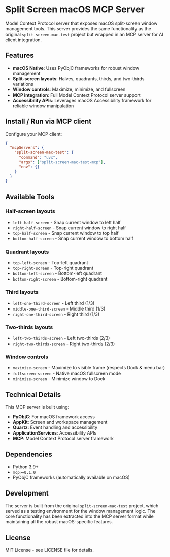 # Split Screen macOS MCP Server

Model Context Protocol server that exposes macOS split-screen window management tools. This server provides the same functionality as the original `split-screen-mac-test` project but wrapped in an MCP server for AI client integration.

## Features

- **macOS Native**: Uses PyObjC frameworks for robust window management
- **Split-screen layouts**: Halves, quadrants, thirds, and two-thirds variations
- **Window controls**: Maximize, minimize, and fullscreen
- **MCP integration**: Full Model Context Protocol server support
- **Accessibility APIs**: Leverages macOS Accessibility framework for reliable window manipulation

## Install / Run via MCP client

Configure your MCP client:

```json
{
  "mcpServers": {
    "split-screen-mac-test": {
      "command": "uvx",
      "args": ["split-screen-mac-test-mcp"],
      "env": {}
    }
  }
}
```

## Available Tools

### Half-screen layouts
- `left-half-screen` - Snap current window to left half
- `right-half-screen` - Snap current window to right half
- `top-half-screen` - Snap current window to top half
- `bottom-half-screen` - Snap current window to bottom half

### Quadrant layouts
- `top-left-screen` - Top-left quadrant
- `top-right-screen` - Top-right quadrant
- `bottom-left-screen` - Bottom-left quadrant
- `bottom-right-screen` - Bottom-right quadrant

### Third layouts
- `left-one-third-screen` - Left third (1/3)
- `middle-one-third-screen` - Middle third (1/3)
- `right-one-third-screen` - Right third (1/3)

### Two-thirds layouts
- `left-two-thirds-screen` - Left two-thirds (2/3)
- `right-two-thirds-screen` - Right two-thirds (2/3)

### Window controls
- `maximize-screen` - Maximize to visible frame (respects Dock & menu bar)
- `fullscreen-screen` - Native macOS fullscreen mode
- `minimize-screen` - Minimize window to Dock

## Technical Details

This MCP server is built using:
- **PyObjC**: For macOS framework access
- **AppKit**: Screen and workspace management
- **Quartz**: Event handling and accessibility
- **ApplicationServices**: Accessibility APIs
- **MCP**: Model Context Protocol server framework

## Dependencies

- Python 3.9+
- `mcp>=0.1.0`
- PyObjC frameworks (automatically available on macOS)

## Development

The server is built from the original `split-screen-mac-test` project, which served as a testing environment for the window management logic. The core functionality has been extracted into the MCP server format while maintaining all the robust macOS-specific features.

## License

MIT License - see LICENSE file for details.
